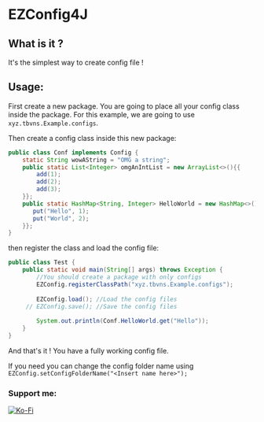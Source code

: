 # EZConfig4J
## What is it ?
It's the simplest way to create config file !
## Usage:
First create a new package. 
You are going to place all your config class inside the package.
For this example, we are going to use `xyz.tbvns.Example.configs`.

Then create a config class inside this new package:
```java
public class Conf implements Config {
    static String wowAString = "OMG a string";
    public static List<Integer> omgAnIntList = new ArrayList<>(){{
        add(1);
        add(2);
        add(3);
    }};
    public static HashMap<String, Integer> HelloWorld = new HashMap<>(){{
       put("Hello", 1);
       put("World", 2);
    }};
}
```
then register the class and load the config file:
```java
public class Test {
    public static void main(String[] args) throws Exception {
        //You should create a package with only configs
        EZConfig.registerClassPath("xyz.tbvns.Example.configs");
        
        EZConfig.load(); //Load the config files
     // EZConfig.save(); //Save the config files
        
        System.out.println(Conf.HelloWorld.get("Hello"));
    }
}
```
And that's it ! You have a fully working config file.

If you need you can change the config folder name using `EZConfig.setConfigFolderName("<Insert name here>");`

### Support me:
[![Ko-Fi](https://img.shields.io/badge/Ko--fi-F16061?style=for-the-badge&logo=ko-fi&logoColor=white)](https://ko-fi.com/tbvns)
